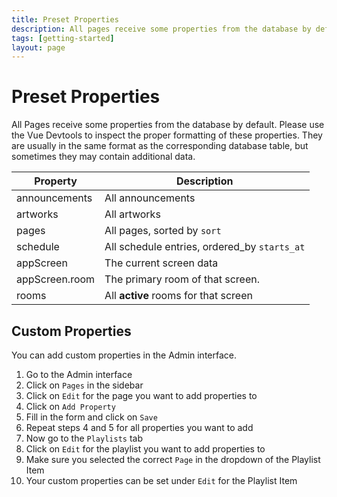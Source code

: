 ```yaml
---
title: Preset Properties
description: All pages receive some properties from the database by default. You can add custom properties in the Admin interface.
tags: [getting-started]
layout: page
---
```

# Preset Properties
All Pages receive some properties from the database by default. Please use the Vue Devtools to inspect the proper formatting of these properties.
They are usually in the same format as the corresponding database table, but sometimes they may contain additional data.

| Property       | Description                                  |
|----------------|----------------------------------------------|
| announcements  | All announcements                            |
| artworks       | All artworks                                 |
| pages          | All pages, sorted by `sort`                  |
| schedule       | All schedule entries, ordered_by `starts_at` |
| appScreen      | The current screen data                      |
| appScreen.room | The primary room of that screen.             |
| rooms          | All **active** rooms for that screen         |

## Custom Properties
You can add custom properties in the Admin interface.
1. Go to the Admin interface
2. Click on `Pages` in the sidebar
3. Click on `Edit` for the page you want to add properties to
4. Click on `Add Property`
5. Fill in the form and click on `Save`
6. Repeat steps 4 and 5 for all properties you want to add
7. Now go to the `Playlists` tab
8. Click on `Edit` for the playlist you want to add properties to
9. Make sure you selected the correct `Page` in the dropdown of the Playlist Item
10. Your custom properties can be set under `Edit` for the Playlist Item
